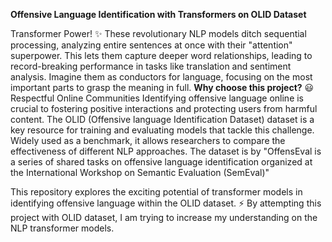 **Offensive Language Identification with Transformers on OLID Dataset**

Transformer Power! ✨ These revolutionary NLP models ditch sequential processing, analyzing entire sentences at once with their "attention" superpower. This lets them capture deeper word relationships, leading to record-breaking performance in tasks like translation and sentiment analysis. Imagine them as conductors for language, focusing on the most important parts to grasp the meaning in full.
**Why choose this project?** 😃
Respectful Online Communities  Identifying offensive language online is crucial to fostering positive interactions and protecting users from harmful content. The OLID (Offensive language Identification Dataset) dataset is a key resource for training and evaluating models that tackle this challenge. Widely used as a benchmark, it allows researchers to compare the effectiveness of different NLP approaches. The dataset is by "OffensEval is a series of shared tasks on offensive language identification organized at the International Workshop on Semantic Evaluation (SemEval)"

This repository explores the exciting potential of transformer models in identifying offensive language within the OLID dataset. ⚡️ By attempting this project with OLID dataset, I am trying to increase my understanding on the NLP transformer models.